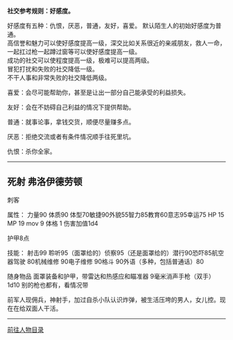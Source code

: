 
**社交参考规则：好感度。**

好感度有五种：仇恨，厌恶，普通，友好，喜爱。
默认陌生人的初始好感度为普通。  
高信誉和魅力可以使好感度提高一级，深交比如关系很近的亲戚朋友，救人一命，一起扛过枪一起蹲过窗等可以使好感度提高一级。  
成功的社交可以使程度提高一级，极难可以提高两级。  
冒犯打扰和失败的社交降低一级。  
不干人事和非常失败的社交降低两级。  

喜爱：会尽可能帮助你，甚至是让出一部分自己能承受的利益损失。

友好：会在不妨碍自己利益的情况下提供帮助。

普通：就事论事，拿钱交货，顺便尽量赚多点。

厌恶：拒绝交流或者有条件情况顺手往死里坑。

仇恨：杀你全家。

---
## 死射 弗洛伊德劳顿 

刺客

属性：
力量90 体质90 体型70敏捷90外貌55智力85教育60意志95幸运75 HP 15 MP 19 mov 9 体格 1 伤害加值1d4

护甲8点

技能：
射击99 聆听95（面罩给的）侦察95（还是面罩给的）潜行90恐吓85航空器驾驶 80机械维修 90电子维修 90格斗 90外语（多种，包括普通话）80

随身物品
面罩装备和护甲，带雷达和热感应和瞄准器
9毫米消声手枪（双手）1d10
别的枪也都有，看情况带

前军人现佣兵，神射手，加过自杀小队认识炸弹，被生活压垮的男人，女儿控。现在在给双面人干活。


---

[前往人物目录](../人物目录.md)